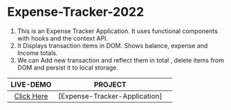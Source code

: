 # Expense-Tracker-2022

1) This is an Expense Tracker Application. It uses functional
components with hooks and the context API.
2) It Displays transaction items in DOM. Shows balance, expense and
Income totals.
3) We can Add new transaction and reflect them in total , delete
items from DOM and persist it to local storage.



| LIVE-DEMO |     PROJECT                                                                                                                |                                                                     |
| :-: | --------------------------------------------------------------------------------------------------------------------------- | --------------------------------------------------------------------------------- |
 [Click Here](https://expense-trackerrrr.herokuapp.com/)                                                                  | [Expense-Tracker-Application] |

 
 
 
 
 
 
 
 
 
 
 
 
 
 
 
 
 
 
 
 
 
 
 
 
 
 
 
